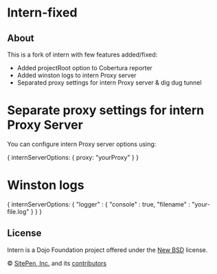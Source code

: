# Intern-fixed

## About

This is a fork of intern with few features added/fixed:
- Added projectRoot option to Cobertura reporter 
- Added winston logs to intern Proxy server
- Separated proxy settings for intern Proxy server & dig dug tunnel

# Separate proxy settings for intern Proxy Server

You can configure intern Proxy server options using:

{
 internServerOptions: {
  proxy: "yourProxy"
 }
}

# Winston logs

{
 internServerOptions: {
  "logger" : {
   "console" : true,
   "filename" : "your-file.log"
   }
 }
}

## License

Intern is a Dojo Foundation project offered under the [New BSD](LICENSE) license.

© [SitePen, Inc.](http://sitepen.com) and its [contributors](https://github.com/theintern/intern/graphs/contributors)
